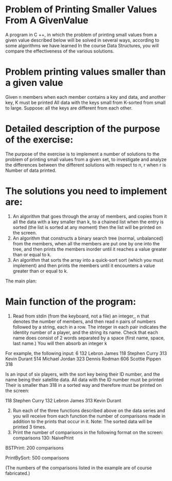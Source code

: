 # Problem of Printing Smaller Values From A GivenValue
A program in C ++, in which the problem of printing small values from a given value described below will be solved in several ways, according to some algorithms we have learned
In the course Data Structures, you will compare the effectiveness of the various solutions.

# Problem printing values smaller than a given value
Given n members when each member contains a key and data, and another key, K must be printed
All data with the keys small from K-sorted from small to large.
Suppose: all the keys are different from each other.

# Detailed description of the purpose of the exercise:
The purpose of the exercise is to implement a number of solutions to the problem of printing small values from a given set, to investigate and analyze the differences between the different solutions with respect to n, r when r is
Number of data printed.

# The solutions you need to implement are:
1. An algorithm that goes through the array of members, and copies from it all the data with a key smaller than k, to a chained list when the entry is sorted (the list is sorted at any moment) then the list will be printed on the screen.
2. An algorithm that constructs a binary search tree (normal, unbalanced) from the members, when all the members are put one by one into the tree, and then prints the members inorder until it reaches a value greater than or equal to k.
3. An algorithm that sorts the array into a quick-sort sort (which you must implement) and then prints the members until it encounters a value greater than or equal to k.

The main plan:

# Main function of the program:

1. Read from stdin (from the keyboard, not a file) an integer,, n that denotes the number of members, and then read n pairs of numbers followed by a string, each in a row. The integer in each pair indicates the identity number of a player, and the string its name. Check that each name does consist of 2 words separated by a space (first name, space, last name.)
You will then absorb an integer k

For example, the following input:
6
132 Lebron James
118 Stephen Curry
313 Kevin Durant
514 Michael Jordan
323 Dennis Rodman
606 Scottie Pippen
318

Is an input of six players, with the sort key being their ID number, and the name being their satellite data. All data with the ID number must be printed
Their is smaller than 318 in a sorted way and therefore must be printed on the screen:

118 Stephen Curry
132 Lebron James
313 Kevin Durant

2. Run each of the three functions described above on the data series and you will receive from each function the number of comparisons made in addition to the prints that occur in it.
Note: The sorted data will be printed 3 times.
3. Print the number of comparisons in the following format on the screen:
comparisons 130: NaivePrint

BSTPrint: 200 comparisons

PrintBySort: 500 comparisons

(The numbers of the comparisons listed in the example are of course fabricated.)
